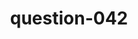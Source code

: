 ---
layout: question
title: question-042
number: 42
question: How long does a typical New Year's Resolution last?
answer1: 1 month | 41
answer2: 1 week | 30
answer3: 10 days | 10
answer4: 1 year | 5
answer5: 3 months | 3
answer6: 2 months | 3
answer7: 20 days/3 weeks | 2
answer8: Forever | 2
answer9:
answer10:
---
